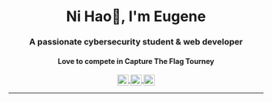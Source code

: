 <!-- Hi there 👋 -->

<!--
**EuJin03/EuJin03** is a ✨ _special_ ✨ repository because its `README.md` (this file) appears on your GitHub profile.

Here are some ideas to get you started:

- 🔭 I’m currently working on ...
- 🌱 I’m currently learning ...
- 👯 I’m looking to collaborate on ...
- 🤔 I’m looking for help with ...
- 💬 Ask me about ...
- 📫 How to reach me: ...
- 😄 Pronouns: ...
- ⚡ Fun fact: ...
-->

<h1 align="center">Ni Hao👋, I'm Eugene</h1>
<h3 align="center">A passionate cybersecurity student & web developer</h3>
<h4 align="center">Love to compete in Capture The Flag Tourney</h4>

<div align="center" >
  <a href="https://www.linkedin.com/in/eugene-tin-0603/">
  <img align="center" alt="Eugene Tin | LinkedIn" width="22px" src="https://cdn.jsdelivr.net/npm/simple-icons@v3/icons/linkedin.svg" />
  </a>
  <a href="https://www.instagram.com/eujin_0603/">
  <img align="center"  alt="Saket Prag" width="22px" src="https://cdn.jsdelivr.net/npm/simple-icons@v3/icons/instagram.svg" />
  </a>
  <a href="https://dev.to/eujin03/">
  <img align="center" alt="Eugene Tin | Dev.to" width="22px" src="https://cdn.jsdelivr.net/npm/simple-icons@3.13.0/icons/dev-dot-to.svg" />
  </a>
</div>
<hr />
